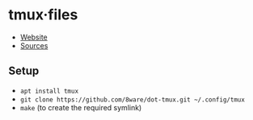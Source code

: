 
tmux·files
==========

* [Website](https://tmux.github.io/)
* [Sources](https://github.com/tmux/tmux)


Setup
-----

* `apt install tmux`
* `git clone https://github.com/8ware/dot-tmux.git ~/.config/tmux`
* `make` (to create the required symlink)

